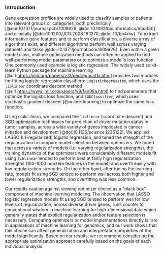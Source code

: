 ### Introduction

Gene expression profiles are widely used to classify samples or patients into relevant groups or categories, both preclinically [@doi:10.1371/journal.pcbi.1009926; @doi:10.1093/bioinformatics/btaa150] and clinically [@doi:10.1200/JCO.2008.18.1370; @doi:10/bp4rtw].
To extract informative gene features and to perform classification, a diverse array of algorithms exist, and different algorithms perform well across varying datasets and tasks [@doi:10.1371/journal.pcbi.1009926].
Even within a given model class, multiple optimization methods can often be applied to find well-performing model parameters or to optimize a model's loss function.
One commonly used example is logistic regression.
The widely used scikit-learn Python package for machine learning [@url:https://jmlr.org/papers/v12/pedregosa11a.html] provides two modules for fitting logistic regression classifiers: `LogisticRegression`, which uses the `liblinear` coordinate descent method [@url:https://www.jmlr.org/papers/v9/fan08a.html] to find parameters that optimize the logistic loss function, and `SGDClassifier`, which uses stochastic gradient descent [@online-learning] to optimize the same loss function.

Using scikit-learn, we compared the `liblinear` (coordinate descent) and SGD optimization techniques for prediction of driver mutation status in tumor samples, across a wide variety of genes implicated in cancer initiation and development [@doi:10.1126/science.1235122].
We applied LASSO (L1-regularized) logistic regression, and tuned the strength of the regularization to compare model selection between optimizers.
We found that across a variety of models (i.e. varying regularization strengths), the training dynamics of the optimizers were considerably different: models fit using `liblinear` tended to perform best at fairly high regularization strengths (100-1000 nonzero features in the model) and overfit easily with low regularization strengths.
On the other hand, after tuning the learning rate, models fit using SGD tended to perform well across both higher and lower regularization strengths, and overfitting was less common.

Our results caution against viewing optimizer choice as a "black box" component of machine learning modeling.
The observation that LASSO logistic regression models fit using SGD tended to perform well for low levels of regularization, across diverse driver genes, runs counter to conventional wisdom in machine learning for high-dimensional data which generally states that explicit regularization and/or feature selection is necessary.
Comparing optimizers or model implementations directly is rare in applications of machine learning for genomics, and our work shows that this choice can affect generalization and interpretation properties of the model significantly.
Based on our results, we recommend considering the appropriate optimization approach carefully based on the goals of each individual analysis.
